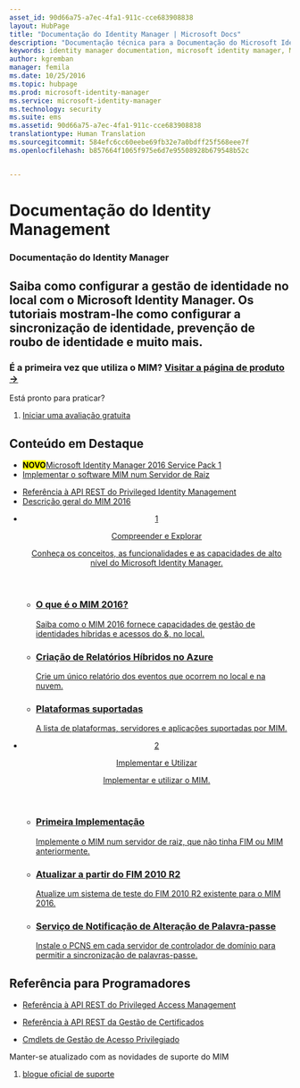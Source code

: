 ```yaml
---
asset_id: 90d66a75-a7ec-4fa1-911c-cce683908838
layout: HubPage
title: "Documentação do Identity Manager | Microsoft Docs"
description: "Documentação técnica para a Documentação do Microsoft Identity Manager - identidade no local e gestão de acesso"
keywords: identity manager documentation, microsoft identity manager, MIM
author: kgremban
manager: femila
ms.date: 10/25/2016
ms.topic: hubpage
ms.prod: microsoft-identity-manager
ms.service: microsoft-identity-manager
ms.technology: security
ms.suite: ems
ms.assetid: 90d66a75-a7ec-4fa1-911c-cce683908838
translationtype: Human Translation
ms.sourcegitcommit: 584efc6cc60eebe69fb32e7a0bdff25f568eee7f
ms.openlocfilehash: b857664f1065f975e6d7e95508928b679548b52c


---
```

# Documentação do Identity Management
<article id="main">
    <section id="hero-content">
      <h1>Documentação do Identity Manager</h1>
      <h2>Saiba como configurar a gestão de identidade no local com o Microsoft Identity Manager. Os tutoriais mostram-lhe como configurar a sincronização de identidade, prevenção de roubo de identidade e muito mais.</h2>
      <h3>É a primeira vez que utiliza o MIM? <a href="http://go.microsoft.com/fwlink/?LinkId=816853" target="\_blank">Visitar a página de produto &rarr;</a></h3>     
    </section>
    <aside class="alert section-border">
      <p>Está pronto para praticar?</p>
      <ol class="action-list">
        <li><a href="https://www.microsoft.com/evalcenter/evaluate-microsoft-identity-manager-2016" target="\_blank" class="button-bordered button-translucent">Iniciar uma avaliação gratuita</a></li>
      </ol>
    </aside>
    <section id="featured" class="container">
      <h2 class="section-heading"><span class="icon icon-warning"></span> Conteúdo em Destaque</h2>
      <div class="features row">
        <ul class="column column-half">
          <li><mark><b>NOVO</b></mark><a href="/microsoft-identity-manager/understand-explore/microsoft-identity-manager-2016-sp1-release-notes">Microsoft Identity Manager 2016 Service Pack 1</a></li>
          <li><a href="/microsoft-identity-manager/deploy-use/microsoft-identity-manager-deploy">Implementar o software MIM num Servidor de Raiz</a></li>
        </ul>
        <ul class="column column-half">
          <li><a href="/microsoft-identity-manager/reference/privileged-access-management-rest-api-reference">Referência à API REST do Privileged Identity Management</a></li>
          <li><a href="/microsoft-identity-manager/understand-explore/microsoft-identity-manager-2016">Descrição geral do MIM 2016</a></li>
        </ul>
      </div>
    </section>
    <div id="journeys">
      <section class="container">
        <ul class="journeys-list">
          <li class="journey-step">
            <header class="journey-step-header row">
              <a href="/microsoft-identity-manager/understand-explore/microsoft-identity-manager-2016">
                <div class="title column-third">
                  <span class="step-number">1</span>
                  <p>Compreender e Explorar</p>
                </div>
                <p class="description column-two-thirds">Conheça os conceitos, as funcionalidades e as capacidades de alto nível do Microsoft Identity Manager.
                </p>
              </a>
            </header>
            <section class="journey-step-elements content">
              <ul class="row">
                <li class="column-third">
                  <a href="/microsoft-identity-manager/understand-explore/microsoft-identity-manager-2016">
                    <h3>O que é o MIM 2016?</h3>
                    <p>Saiba como o MIM 2016 fornece capacidades de gestão de identidades híbridas e acessos do &amp;, no local.</p>
                  </a>
                </li>
                <li class="column-third">
                  <a href="/microsoft-identity-manager/understand-explore/identity-manager-hybrid-reporting-azure">
                    <h3>Criação de Relatórios Híbridos no Azure</h3>
                    <p>Crie um único relatório dos eventos que ocorrem no local e na nuvem.</p>
                  </a>
                </li>
                <li class="column-third">
                  <a href="/microsoft-identity-manager/plan-design/microsoft-identity-manager-2016-supported-platforms">
                    <h3>Plataformas suportadas</h3>
                    <p>A lista de plataformas, servidores e aplicações suportadas por MIM.</p>
                  </a>
                </li>
              </ul>
            </section>
          </li>
          <li class="journey-step">
            <header class="journey-step-header row">
              <a href="/microsoft-identity-manager/deploy-use/microsoft-identity-manager-deploy">
                <div class="title column-third">
                  <span class="step-number">2</span>
                  <p>Implementar e Utilizar</p>
                </div>
                <p class="description column-two-thirds">Implementar e utilizar o MIM.
                </p>
              </a>
            </header>
            <section class="journey-step-elements content">
              <ul class="row">
                <li class="column-third">
                  <a href="/microsoft-identity-manager/deploy-use/microsoft-identity-manager-deploy">
                    <h3>Primeira Implementação</h3>
                    <p>Implemente o MIM num servidor de raiz, que não tinha FIM ou MIM anteriormente.</p>
                  </a>
                </li>
                <li class="column-third">
                  <a href="/microsoft-identity-manager/deploy-use/microsoft-identity-manager-2016-upgrade-from-fim-2010-R2">
                    <h3>Atualizar a partir do FIM 2010 R2</h3>
                    <p>Atualize um sistema de teste do FIM 2010 R2 existente para o MIM 2016.</p>
                  </a>
                </li>
                <li class="column-third">
                  <a href="/microsoft-identity-manager/deploy-use/deploying-mim-password-change-notification-service-on-domain-controller">
                    <h3>Serviço de Notificação de Alteração de Palavra-passe</h3>
                    <p>Instale o PCNS em cada servidor de controlador de domínio para permitir a sincronização de palavras-passe.</p>
                  </a>
                </li>
              </ul>
            </section>
          </li>
        </ul>
      </section>
    </div>
    <div class="section-border">
      <section class="resources container">
        <h2 class="section-heading"><span class="icon icon-options"></span> Referência para Programadores</h2>
        <div class="resource-list row">
          <ul class="column-half">
            <li><a href="/microsoft-identity-manager/reference/privileged-access-management-rest-api-reference">Referência à API REST do Privileged Access Management</a></li>
          </ul>
          <ul class="column-half">
            <li><a href="/microsoft-identity-manager/reference/certificate-management-rest-api-reference">Referência à API REST da Gestão de Certificados</a></li>
          </ul>
        </div>
        <div class="resource-list row">
          <ul class="column-half">
            <li><a href="https://technet.microsoft.com/library/mt604080.aspx">Cmdlets de Gestão de Acesso Privilegiado</a></li>
          </ul>
        </div>
      </section>
    </div>
    <aside class="alert alert-social">
      <p>Manter-se atualizado com as novidades de suporte do MIM</p>
      <ol class="action-list">
        <li><a href="https://blogs.technet.microsoft.com/iamsupport/" target="\_blank" class="button-bordered button-translucent">blogue oficial de suporte</a></li>
      </ol>
    </aside>
</article>



<!--HONumber=Oct16_HO4-->


